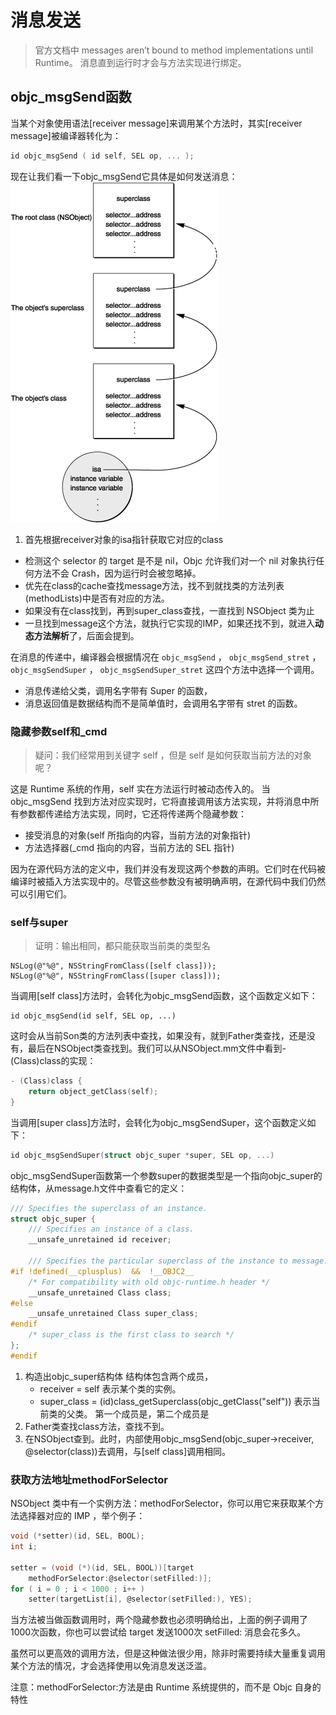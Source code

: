 # 消息发送

>官方文档中 
messages aren’t bound to method implementations until Runtime。
消息直到运行时才会与方法实现进行绑定。

## objc_msgSend函数

当某个对象使用语法[receiver message]来调用某个方法时，其实[receiver message]被编译器转化为：
```c
id objc_msgSend ( id self, SEL op, ... );
```
现在让我们看一下objc_msgSend它具体是如何发送消息：
![](/assets/2.gif)

1. 首先根据receiver对象的isa指针获取它对应的class
- 检测这个 selector 的 target 是不是 nil，Objc 允许我们对一个 nil 对象执行任何方法不会 Crash，因为运行时会被忽略掉。
- 优先在class的cache查找message方法，找不到就找类的方法列表(methodLists)中是否有对应的方法。
- 如果没有在class找到，再到super_class查找，一直找到 NSObject 类为止
- 一旦找到message这个方法，就执行它实现的IMP，如果还找不到，就进入**动态方法解析**了，后面会提到。

在消息的传递中，编译器会根据情况在 `objc_msgSend` ， `objc_msgSend_stret` ， `objc_msgSendSuper` ， `objc_msgSendSuper_stret` 这四个方法中选择一个调用。
- 消息传递给父类，调用名字带有 Super 的函数，
- 消息返回值是数据结构而不是简单值时，会调用名字带有 stret 的函数。

### 隐藏参数self和_cmd

>疑问：我们经常用到关键字 self ，但是 self 是如何获取当前方法的对象呢？

这是 Runtime 系统的作用，self 实在方法运行时被动态传入的。
当 objc_msgSend 找到方法对应实现时，它将直接调用该方法实现，并将消息中所有参数都传递给方法实现，同时，它还将传递两个隐藏参数：

- 接受消息的对象(self 所指向的内容，当前方法的对象指针)
- 方法选择器(_cmd 指向的内容，当前方法的 SEL 指针)

因为在源代码方法的定义中，我们并没有发现这两个参数的声明。它们时在代码被编译时被插入方法实现中的。尽管这些参数没有被明确声明，在源代码中我们仍然可以引用它们。

### self与super
>证明：输出相同，都只能获取当前类的类型名
```
NSLog(@"%@", NSStringFromClass([self class]));
NSLog(@"%@", NSStringFromClass([super class]));
```

当调用[self class]方法时，会转化为objc_msgSend函数，这个函数定义如下：
```
id objc_msgSend(id self, SEL op, ...)
```
这时会从当前Son类的方法列表中查找，如果没有，就到Father类查找，还是没有，最后在NSObject类查找到。我们可以从NSObject.mm文件中看到- (Class)class的实现：
```c
- (Class)class {
    return object_getClass(self);
}
```
当调用[super class]方法时，会转化为objc_msgSendSuper，这个函数定义如下：
```c
id objc_msgSendSuper(struct objc_super *super, SEL op, ...)
```
objc_msgSendSuper函数第一个参数super的数据类型是一个指向objc_super的结构体，从message.h文件中查看它的定义：
```c
/// Specifies the superclass of an instance. 
struct objc_super {
    /// Specifies an instance of a class.
    __unsafe_unretained id receiver;

    /// Specifies the particular superclass of the instance to message. 
#if !defined(__cplusplus)  &&  !__OBJC2__
    /* For compatibility with old objc-runtime.h header */
    __unsafe_unretained Class class;
#else
    __unsafe_unretained Class super_class;
#endif
    /* super_class is the first class to search */
};
#endif
```
1. 构造出objc_super结构体
    结构体包含两个成员，
    - receiver = self 表示某个类的实例。
    - super_class = (id)class_getSuperclass(objc_getClass("self"))
 表示当前类的父类。
第一个成员是，第二个成员是
2. Father类查找class方法，查找不到。
3. 在NSObject查到。此时，内部使用objc_msgSend(objc_super->receiver, @selector(class))去调用，与[self class]调用相同。

### 获取方法地址methodForSelector

NSObject 类中有一个实例方法：methodForSelector，你可以用它来获取某个方法选择器对应的 IMP ，举个例子：
```c
void (*setter)(id, SEL, BOOL);
int i;

setter = (void (*)(id, SEL, BOOL))[target
    methodForSelector:@selector(setFilled:)];
for ( i = 0 ; i < 1000 ; i++ )
    setter(targetList[i], @selector(setFilled:), YES);
```
当方法被当做函数调用时，两个隐藏参数也必须明确给出，上面的例子调用了1000次函数，你也可以尝试给 target 发送1000次 setFilled: 消息会花多久。

虽然可以更高效的调用方法，但是这种做法很少用，除非时需要持续大量重复调用某个方法的情况，才会选择使用以免消息发送泛滥。

注意：methodForSelector:方法是由 Runtime 系统提供的，而不是 Objc 自身的特性